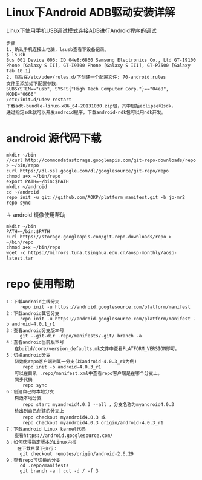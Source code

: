 # Linux下Android ADB驱动安装详解
Linux下使用手机USB调试模式连接ADB进行Android程序的调试

    步骤
    1. 确认手机连接上电脑，lsusb查看下设备记录。
    $ lsusb
    Bus 001 Device 006: ID 04e8:6860 Samsung Electronics Co., Ltd GT-I9100 Phone [Galaxy S II], GT-I9300 Phone [Galaxy S III], GT-P7500 [Galaxy Tab 10.1]
    2. 然后在/etc/udev/rules.d/下创建一个配置文件: 70-android.rules
    文件里添加如下配置参数:
    SUBSYSTEM=="usb", SYSFS{"High Tech Computer Corp."}=="04e8", MODE="0666"
    /etc/init.d/udev restart
    下载adt-bundle-linux-x86_64-20131030.zip包，其中包括eclipse和sdk，
    通过指定sdk就可以开发android程序，下载android-ndk包可以用ndk开发。

# android 源代码下载

    mkdir ~/bin 
    //curl http://commondatastorage.googleapis.com/git-repo-downloads/repo > ~/bin/repo 
    curl https://dl-ssl.google.com/dl/googlesource/git-repo/repo
    chmod a+x ~/bin/repo
    export PATH=~/bin:$PATH
    mkdir ~/android
    cd ~/android
    repo init -u git://github.com/AOKP/platform_manifest.git -b jb-mr2
    repo sync
    
＃ android 镜像使用帮助
    
    mkdir ~/bin
    PATH=~/bin:$PATH
    curl https://storage.googleapis.com/git-repo-downloads/repo > ~/bin/repo
    chmod a+x ~/bin/repo
    wget -c https://mirrors.tuna.tsinghua.edu.cn/aosp-monthly/aosp-latest.tar
    
# repo 使用帮助
    1：下载Android主线分支
         repo init -u https://android.googlesource.com/platform/manifest
    2：下载android其它分支
         repo init -u https://android.googlesource.com/platform/manifest -b android-4.0.1_r1
    3：查看android分支版本号
         git --git-dir .repo/manifests/.git/ branch -a
    4：查看android当前版本号
       在build/core/version_defaults.mk文件中查看PLATFORM_VERSION即可。
    5：切换android分支
       初始化repo客户端到某一分支(以android-4.0.3_r1为例)
          repo init -b android-4.0.3_r1
       可以在目录 .repo/manifest.xml中查看repo客户端是在哪个分支上。
       同步代码
          repo sync
    6：创建自己的本地分支
       构造本地分支
          repo start myandroid4.0.3 --all ，分支名称为myandroid4.0.3
       检出到自己创建的分支上
          repo checkout myandroid4.0.3 或
          repo checkout myandroid4.0.3 origin/android-4.0.3_r1
    7：下载android Linux kernel代码
       查看https://android.googlesource.com/
    8：如何获得指定版本的Linux内核
        在下载目录下执行：
         git checkout remotes/origin/android-2.6.29  
    9：查看repo可切换的分支
         cd .repo/manifests
         git branch -a | cut -d / -f 3
